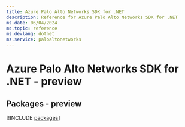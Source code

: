 ```yaml
---
title: Azure Palo Alto Networks SDK for .NET
description: Reference for Azure Palo Alto Networks SDK for .NET
ms.date: 06/04/2024
ms.topic: reference
ms.devlang: dotnet
ms.service: paloaltonetworks
---
```

# Azure Palo Alto Networks SDK for .NET - preview
## Packages - preview
[!INCLUDE [packages](palo-alto-networks-index.md)]